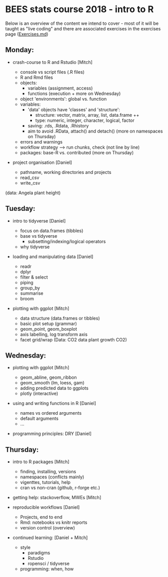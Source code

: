 # BEES stats course 2018 - intro to R
Below is an overview of the content we intend to cover - most of it will be taught as "live coding" and there are associated exercises in the exercises page ([Exercises.md](https://github.com/nicercode/2018_BEES_regression/blob/master/Exercises.md))

## Monday:

- crash-course to R and Rstudio [Mitch]
	- console vs script files (.R files)
	- R and Rmd files
	- objects:
		- variables (assignment, access)
		- functions (execution + more on Wednesday)
	- object 'environments': global vs. function
	- variables:
		- 'data' objects have 'classes' and 'structure':
			- structure: vector, matrix, array, list, data.frame ++ 
			- type: numeric, integer, character, logical, factor
		- saving: .rds, .Rdata, .Rhistory
		- aim to avoid .RData, attach() and detach() (more on namespaces on Thursday)
	- errors and warnings
	- workflow strategy --> run chunks, check (not line by line)
	- packages: base-R vs. contributed (more on Thursday)

- project organisation [Daniel]
	- pathname, working directories and projects 
	- read_csv
	- write_csv

(data: Angela plant height)

## Tuesday:

- intro to tidyverse [Daniel]
	- focus on data.frames (tibbles)
    - base vs tidyverse
    	- subsetting/indexing/logical operators
    - why tidyverse

- loading and manipulating data [Daniel]
	- readr
	- dplyr
	- filter & select
	- piping
	- group_by
	- summarise
	- broom

- plotting with ggplot  [Mitch]
   - data structure (data.frames or tibbles)
   - basic plot setup (grammar)
   - geom_point, geom_boxplot
   - axis labelling, log transform axis
   - facet grid/wrap (Data: CO2 data plant growth CO2)

## Wednesday:

- plotting with ggplot [Mitch]
  - geom_abline, geom_ribbon 
  - geom_smooth (lm, loess, gam)
  - adding predicted data to ggplots
  - plotly (interactive)

- using and writing functions in R [Daniel]
	- names vs ordered arguments
	- default arguments
	- ...

- programming principles: DRY	 [Daniel]

## Thursday:

- intro to R packages [Mitch]
	- finding, installing, versions
	- namespaces (conflicts mainly)
	- vigenttes, tutorials, help
	- cran vs non-cran (github, r-forge etc.)

- getting help: stackoverflow, MWEs [Mitch]

- reproducible workflows [Daniel]
	- Projects, end to end
	- Rmd: notebooks vs knitr reports
	- version control (overview)

- continued learning: [Daniel + Mitch]
	- style 
		- paradigms
		- Rstudio
		- ropensci / tidyverse
	- programming: when, how
